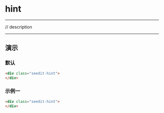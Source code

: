 # hint

---

// description

---

## 演示

<link type="text/css" rel="stylesheet" media="screen" href="src/hint.css">

### 默认

````html
<div class="seedit-hint">
</div>
````

### 示例一

````html
<div class="seedit-hint">
</div>
````
